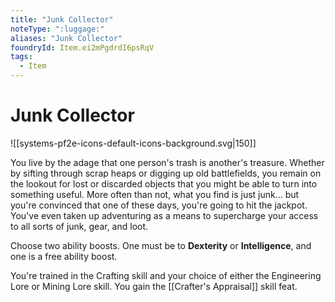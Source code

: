 ```yaml
---
title: "Junk Collector"
noteType: ":luggage:"
aliases: "Junk Collector"
foundryId: Item.ei2mPgdrdI6psRqV
tags:
  - Item
---
```


# Junk Collector
![[systems-pf2e-icons-default-icons-background.svg|150]]

You live by the adage that one person's trash is another's treasure. Whether by sifting through scrap heaps or digging up old battlefields, you remain on the lookout for lost or discarded objects that you might be able to turn into something useful. More often than not, what you find is just junk... but you're convinced that one of these days, you're going to hit the jackpot. You've even taken up adventuring as a means to supercharge your access to all sorts of junk, gear, and loot.

Choose two ability boosts. One must be to **Dexterity** or **Intelligence**, and one is a free ability boost.

You're trained in the Crafting skill and your choice of either the Engineering Lore or Mining Lore skill. You gain the [[Crafter's Appraisal]] skill feat.
